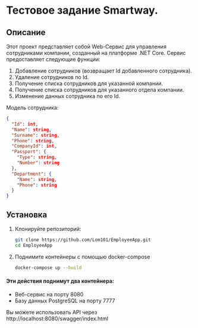 ﻿# Тестовое задание Smartway.
## Описание
Этот проект представляет собой Web-Сервис для управления сотрудниками компании, созданный на платформе .NET Core. Сервис предоставляет следующие функции:

1. Добавление сотрудников (возвращает Id добавленного сотрудника).
2. Удаление сотрудников по Id.
3. Получение списка сотрудников для указанной компании.
4. Получение списка сотрудников для указанного отдела компании.
5. Изменение данных сотрудника по его Id.

Модель сотрудника:
```json
{
  "Id": int,
  "Name": string,
  "Surname": string,
  "Phone": string,
  "CompanyId": int,
  "Passport": {
    "Type": string,
    "Number": string
  },
  "Department": {
    "Name": string,
    "Phone": string
  }
}
```

## Установка

1. Клонируйте репозиторий:
   ```bash
   git clone https://github.com/Lom101/EmployeeApp.git
   cd EmployeeApp
    ```
   
2. Поднимите контейнеры с помощью docker-compose
    ```bash
   docker-compose up --build
   ```

#### Эти действия поднимут два контейнера:

- Веб-сервис на порту 8080
- Базу данных PostgreSQL на порту 7777

Вы можете использовать API через http://localhost:8080/swagger/index.html
